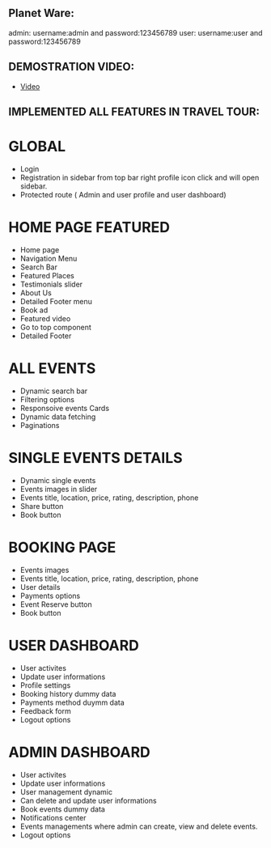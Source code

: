 
## Planet Ware:
admin: username:admin and password:123456789
user: username:user and password:123456789
## DEMOSTRATION VIDEO:
- [Video]() 


## IMPLEMENTED ALL FEATURES IN TRAVEL TOUR:

# GLOBAL 
- Login 
- Registration in sidebar from top bar right profile icon click and will open sidebar.
- Protected route ( Admin and user profile and user dashboard)

# HOME PAGE FEATURED
- Home page
- Navigation Menu
- Search Bar
- Featured Places
- Testimonials slider
- About Us
- Detailed Footer menu
- Book ad
- Featured video
- Go to top component
- Detailed Footer

# ALL EVENTS
- Dynamic search bar
- Filtering options
- Responsoive events Cards
- Dynamic data fetching
- Paginations

# SINGLE EVENTS DETAILS
- Dynamic single events
- Events images in slider
- Events title, location, price, rating, description, phone
- Share button
- Book button

# BOOKING PAGE
- Events images 
- Events title, location, price, rating, description, phone
- User details
- Payments options
- Event Reserve button
- Book button

# USER DASHBOARD
- User activites
- Update user informations
- Profile settings 
- Booking history dummy data
- Payments method duymm data
- Feedback form
- Logout options

# ADMIN DASHBOARD
- User activites
- Update user informations
- User management dynamic 
- Can delete and update user informations
- Book events dummy data
- Notifications center
- Events managements where admin can create, view and  delete events.
- Logout options

